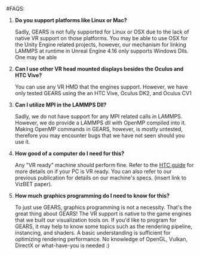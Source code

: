 #FAQS:
1. **Do you support platforms like Linux or Mac?**

   Sadly, GEARS is not fully supported for Linux or OSX due to the lack of native VR support on those platforms. You may be able to use OSX for the Unity Engine related projects, however, our mechanism for linking LAMMPS at runtime in Unreal Engine 4.16 only supports Windows Dlls. One may be able 

2. **Can I use other VR head mounted displays besides the Oculus and HTC Vive?**

   You can use any VR HMD that the engines support. However, we have only tested GEARS using the an HTC Vive, Oculus DK2, and Oculus CV1

3. **Can I utilize MPI in the LAMMPS Dll?**

   Sadly, we do not have support for any MPI related calls in LAMMPS. However, we do provide a LAMMPS dll with OpenMP compiled into it. Making OpenMP commands in GEARS, however, is mostly untested, therefore you may encounter bugs that we have not seen should you use it. 

4. **How good of a computer do I need for this?**

   Any "VR ready" machine should perform fine. Refer to the [HTC guide](https://www.vive.com/us/ready/) for more details on if your PC is VR ready. You can also refer to our previous publication for details on our machine's specs. (insert link to VizBET paper).

5. **How much graphics programming do I need to know for this?**

   To just use GEARS, graphics programming is not a necessity. That's the great thing about GEARS! The VR support is native to the game engines that we built our visualization tools on. If you'd like to program for GEARS, it may help to know some topics such as the rendering pipeline, instancing, and shaders. A basic understanding is sufficient for optimizing rendering performance. No knowledge of OpenGL, Vulkan, DirectX or what-have-you is needed :)